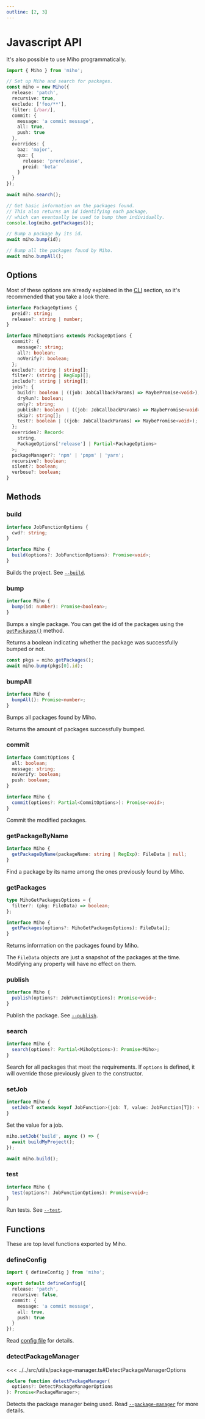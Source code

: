 ```yaml
---
outline: [2, 3]
---
```


# Javascript API

It's also possible to use Miho programmatically.

```ts
import { Miho } from 'miho';

// Set up Miho and search for packages.
const miho = new Miho({
  release: 'patch',
  recursive: true,
  exclude: ['foo/**'],
  filter: [/bar/],
  commit: {
    message: 'a commit message',
    all: true,
    push: true
  },
  overrides: {
    baz: 'major',
    qux: {
      release: 'prerelease',
      preid: 'beta'
    }
  }
});

await miho.search();

// Get basic information on the packages found.
// This also returns an id identifying each package,
// which can eventually be used to bump them individually.
console.log(miho.getPackages());

// Bump a package by its id.
await miho.bump(id);

// Bump all the packages found by Miho.
await miho.bumpAll();
```

## Options

Most of these options are already explained in the [CLI](../cli/index.md) section, so it's recommended that you take a look there.

```ts
interface PackageOptions {
  preid?: string;
  release?: string | number;
}

interface MihoOptions extends PackageOptions {
  commit?: {
    message?: string;
    all?: boolean;
    noVerify?: boolean;
  };
  exclude?: string | string[];
  filter?: (string | RegExp)[];
  include?: string | string[];
  jobs?: {
    build?: boolean | ((job: JobCallbackParams) => MaybePromise<void>);
    dryRun?: boolean;
    only?: string;
    publish?: boolean | ((job: JobCallbackParams) => MaybePromise<void>);
    skip?: string[];
    test?: boolean | ((job: JobCallbackParams) => MaybePromise<void>);
  };
  overrides?: Record<
    string,
    PackageOptions['release'] | Partial<PackageOptions>
  >;
  packageManager?: 'npm' | 'pnpm' | 'yarn';
  recursive?: boolean;
  silent?: boolean;
  verbose?: boolean;
}
```

## Methods

### build

```ts
interface JobFunctionOptions {
  cwd?: string;
}

interface Miho {
  build(options?: JobFunctionOptions): Promise<void>;
}
```

Builds the project. See [`--build`](../cli/index.md#build).

### bump

```ts
interface Miho {
  bump(id: number): Promise<boolean>;
}
```

Bumps a single package. You can get the id of the packages using the [`getPackages()`](#getpackages) method.

Returns a boolean indicating whether the package was successfully bumped or not.

```ts
const pkgs = miho.getPackages();
await miho.bump(pkgs[0].id);
```

### bumpAll

```ts
interface Miho {
  bumpAll(): Promise<number>;
}
```

Bumps all packages found by Miho.

Returns the amount of packages successfully bumped.

### commit

```ts
interface CommitOptions {
  all: boolean;
  message: string;
  noVerify: boolean;
  push: boolean;
}

interface Miho {
  commit(options?: Partial<CommitOptions>): Promise<void>;
}
```

Commit the modified packages.

### getPackageByName

```ts
interface Miho {
  getPackageByName(packageName: string | RegExp): FileData | null;
}
```

Find a package by its name among the ones previously found by Miho.

### getPackages

```ts
type MihoGetPackagesOptions = {
  filter?: (pkg: FileData) => boolean;
};

interface Miho {
  getPackages(options?: MihoGetPackagesOptions): FileData[];
}
```

Returns information on the packages found by Miho.

The `FileData` objects are just a snapshot of the packages at the time. Modifying any property will have no effect on them.

### publish

```ts
interface Miho {
  publish(options?: JobFunctionOptions): Promise<void>;
}
```

Publish the package. See [`--publish`](../cli/index.md#publish).

### search

```ts
interface Miho {
  search(options?: Partial<MihoOptions>): Promise<Miho>;
}
```

Search for all packages that meet the requirements. If `options` is defined, it will override those previously given to the constructor.

### setJob

```ts
interface Miho {
  setJob<T extends keyof JobFunction>(job: T, value: JobFunction[T]): void;
}
```

Set the value for a job.

```ts
miho.setJob('build', async () => {
  await buildMyProject();
});

await miho.build();
```

### test

```ts
interface Miho {
  test(options?: JobFunctionOptions): Promise<void>;
}
```

Run tests. See [`--test`](../cli/index.md#test).

## Functions

These are top level functions exported by Miho.

### defineConfig

```ts
import { defineConfig } from 'miho';

export default defineConfig({
  release: 'patch',
  recursive: false,
  commit: {
    message: 'a commit message',
    all: true,
    push: true
  }
});
```

Read [config file](../index.md#config-file) for details.

### detectPackageManager

<<< ../../src/utils/package-manager.ts#DetectPackageManagerOptions

```ts
declare function detectPackageManager(
  options?: DetectPackageManagerOptions
): Promise<PackageManager>;
```

Detects the package manager being used. Read [`--package-manager`](../cli/index.md#package-manager) for more details.
